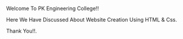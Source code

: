 Welcome To PK Engineering College!!

Here We Have Discussed About Website Creation Using HTML & Css.

Thank You!!.
